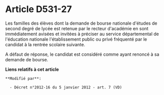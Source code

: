 # Article D531-27

Les familles des élèves dont la demande de bourse nationale d'études de second degré de lycée est retenue par le recteur
d'académie en sont immédiatement avisées et invitées à préciser au service départemental de l'éducation nationale
l'établissement public ou privé fréquenté par le candidat à la rentrée scolaire suivante.

A défaut de réponse, le candidat est considéré comme ayant renoncé à sa demande de bourse.

**Liens relatifs à cet article**

	**Modifié par**:

	  - Décret n°2012-16 du 5 janvier 2012 - art. 7 (VD)
